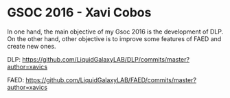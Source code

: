 # GSOC 2016 - Xavi Cobos

In one hand, the main objective of my Gsoc 2016 is the development of DLP.
On the other hand, other objective is to improve some features of FAED and create new ones.

DLP: https://github.com/LiquidGalaxyLAB/DLP/commits/master?author=xavics

FAED: https://github.com/LiquidGalaxyLAB/FAED/commits/master?author=xavics